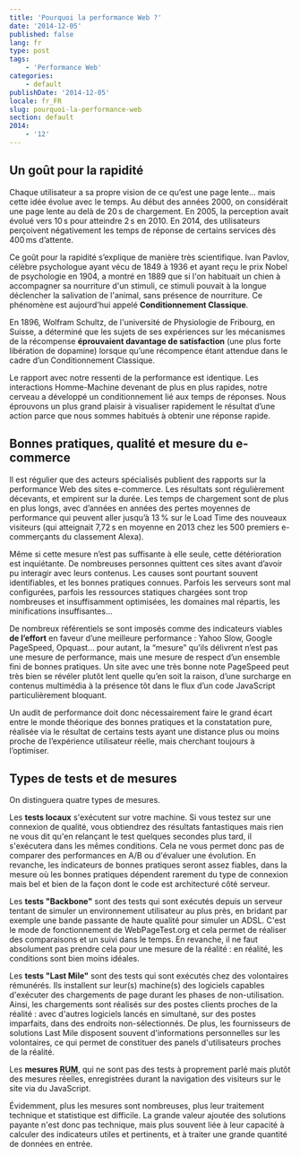 ```yaml
---
title: 'Pourquoi la performance Web ?'
date: '2014-12-05'
published: false
lang: fr
type: post
tags:
    - 'Performance Web'
categories:
    - default
publishDate: '2014-12-05'
locale: fr_FR
slug: pourquoi-la-performance-web
section: default
2014:
    - '12'
---
```


## Un goût pour la rapidité

Chaque utilisateur a sa propre vision de ce qu’est une page lente… mais cette idée évolue avec le temps. Au début des années 2000, on considérait une page lente au delà de 20&#8239;s de chargement. En 2005, la perception avait évolué vers 10&#8239;s pour atteindre 2&#8239;s en 2010. En 2014, des utilisateurs perçoivent négativement les temps de réponse de certains services dès 400&#8239;ms d’attente. 

Ce goût pour la rapidité s’explique de manière très scientifique. Ivan Pavlov, célèbre psychologue ayant vécu de 1849 à 1936 et ayant reçu le prix Nobel de psychologie en 1904, a montré en 1889 que si l'on habituait un chien à accompagner sa nourriture d'un stimuli, ce stimuli pouvait à la longue déclencher la salivation de l'animal, sans présence de nourriture. Ce phénomène est aujourd'hui appelé **Conditionnement Classique**. 

En 1896, Wolfram Schultz, de l'université de Physiologie de Fribourg, en Suisse, a déterminé que les sujets de ses expériences sur les mécanismes de la récompense **éprouvaient davantage de satisfaction** (une plus forte libération de dopamine) lorsque qu’une récompence étant attendue dans le cadre d’un Conditionnement Classique. 

Le rapport avec notre ressenti de la performance est identique. Les interactions Homme-Machine devenant de plus en plus rapides, notre cerveau a développé un conditionnement lié aux temps de réponses. Nous éprouvons un plus grand plaisir à visualiser rapidement le résultat d’une action parce que nous sommes habitués à obtenir une réponse rapide.

## Bonnes pratiques, qualité et mesure du e-commerce

Il est régulier que des acteurs spécialisés publient des rapports sur la performance Web des sites e-commerce. Les résultats sont régulièrement décevants, et empirent sur la durée. Les temps de chargement sont de plus en plus longs, avec d’années en années des pertes moyennes de performance qui peuvent aller jusqu’à 13&#8239;% sur le Load Time des nouveaux visiteurs (qui atteignait 7,72&#8239;s en moyenne en 2013 chez les 500 premiers e-commerçants du classement Alexa). 

Même si cette mesure n’est pas suffisante à elle seule, cette détérioration est inquiétante. De nombreuses personnes quittent ces sites avant d’avoir pu interagir avec leurs contenus. Les causes sont pourtant souvent identifiables, et les bonnes pratiques connues. Parfois les serveurs sont mal configurées, parfois les ressources statiques chargées sont trop nombreuses et insuffisamment optimisées, les domaines mal répartis, les minifications insuffisantes… 

De nombreux référentiels se sont imposés comme des indicateurs viables **de l’effort** en faveur d’une meilleure performance : Yahoo Slow, Google PageSpeed, Opquast… pour autant, la “mesure” qu’ils délivrent n’est pas une mesure de performance, mais une mesure de respect d’un ensemble fini de bonnes pratiques. Un site avec une très bonne note PageSpeed peut très bien se révéler plutôt lent quelle qu’en soit la raison, d’une surcharge en contenus multimédia à la présence tôt dans le flux d’un code JavaScript particulièrement bloquant. 

Un audit de performance doit donc nécessairement faire le grand écart entre le monde théorique des bonnes pratiques et la constatation pure, réalisée via le résultat de certains tests ayant une distance plus ou moins proche de l’expérience utilisateur réelle, mais cherchant toujours à l’optimiser.

## Types de tests et de mesures

On distinguera quatre types de mesures.

Les **tests locaux** s'exécutent sur votre machine. Si vous testez sur une connexion de qualité, vous obtiendrez des résultats fantastiques mais rien ne vous dit qu'en relançant le test quelques secondes plus tard, il s'exécutera dans les mêmes conditions. Cela ne vous permet donc pas de comparer des performances en A/B ou d'évaluer une évolution. En revanche, les indicateurs de bonnes pratiques seront assez fiables, dans la mesure où les bonnes pratiques dépendent rarement du type de connexion mais bel et bien de la façon dont le code est architecturé côté serveur.

Les **tests "Backbone"** sont des tests qui sont exécutés depuis un serveur tentant de simuler un environnement utilisateur au plus près, en bridant par exemple une bande passante de haute qualité pour simuler un ADSL. C'est le mode de fonctionnement de WebPageTest.org et cela permet de réaliser des comparaisons et un suivi dans le temps. En revanche, il ne faut absolument pas prendre cela pour une mesure de la réalité : en réalité, les conditions sont bien moins idéales.

Les **tests "Last Mile"** sont des tests qui sont exécutés chez des volontaires rémunérés. Ils installent sur leur(s) machine(s) des logiciels capables d'exécuter des chargements de page durant les phases de non-utilisation. Ainsi, les chargements sont réalisés sur des postes clients proches de la réalité : avec d'autres logiciels lancés en simultané, sur des postes imparfaits, dans des endroits non-sélectionnés. De plus, les fournisseurs de solutions Last Mile disposent souvent d'informations personnelles sur les volontaires, ce qui permet de constituer des panels d'utilisateurs proches de la réalité.

Les **mesures <abbr title="Real User Monitoring : suivi des utilisateurs réels" lang="en">RUM</abbr>**, qui ne sont pas des tests à proprement parlé mais plutôt des mesures réelles, enregistrées durant la navigation des visiteurs sur le site via du JavaScript.

Évidemment, plus les mesures sont nombreuses, plus leur traitement technique et statistique est difficile. La grande valeur ajoutée des solutions payante n'est donc pas technique, mais plus souvent liée à leur capacité à calculer des indicateurs utiles et pertinents, et à traiter une grande quantité de données en entrée.